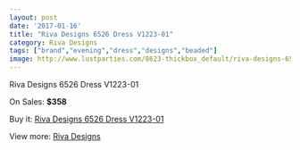 ```yaml
---
layout: post
date: '2017-01-16'
title: "Riva Designs 6526 Dress V1223-01"
category: Riva Designs
tags: ["brand","evening","dress","designs","beaded"]
image: http://www.lustparties.com/8623-thickbox_default/riva-designs-6526-dress-v1223-01.jpg
---
```

Riva Designs 6526 Dress V1223-01

On Sales: **$358**
<a href="https://www.lustparties.com/en/riva-designs/2944-riva-designs-6526-dress-v1223-01.html"><amp-img layout="responsive" width="600" height="600" src="//www.lustparties.com/8623-thickbox_default/riva-designs-6526-dress-v1223-01.jpg" alt="Riva Designs 6526 Dress V1223-01 0" /></a>
<a href="https://www.lustparties.com/en/riva-designs/2944-riva-designs-6526-dress-v1223-01.html"><amp-img layout="responsive" width="600" height="600" src="//www.lustparties.com/8626-thickbox_default/riva-designs-6526-dress-v1223-01.jpg" alt="Riva Designs 6526 Dress V1223-01 1" /></a>
<a href="https://www.lustparties.com/en/riva-designs/2944-riva-designs-6526-dress-v1223-01.html"><amp-img layout="responsive" width="600" height="600" src="//www.lustparties.com/8625-thickbox_default/riva-designs-6526-dress-v1223-01.jpg" alt="Riva Designs 6526 Dress V1223-01 2" /></a>
<a href="https://www.lustparties.com/en/riva-designs/2944-riva-designs-6526-dress-v1223-01.html"><amp-img layout="responsive" width="600" height="600" src="//www.lustparties.com/8624-thickbox_default/riva-designs-6526-dress-v1223-01.jpg" alt="Riva Designs 6526 Dress V1223-01 3" /></a>

Buy it: [Riva Designs 6526 Dress V1223-01](https://www.lustparties.com/en/riva-designs/2944-riva-designs-6526-dress-v1223-01.html "Riva Designs 6526 Dress V1223-01")

View more: [Riva Designs](https://www.lustparties.com/en/6-riva-designs "Riva Designs")